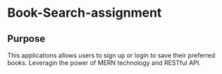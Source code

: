 <h1>Book-Search-assignment</h1>

## Purpose 

This applications allows users to sign up or login to save their preferred books. Leveragin the power of MERN technology and RESTful API.
